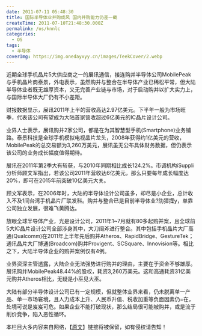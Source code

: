 ```yaml
---
date: 2011-07-11 05:48:30
title: 国际半导体业并购成风 国内并购能力仍差一截
createTime: 2011-07-10T21:48:30.000Z
permalink: /os/knnlc
categories:
  - OS
tags:
  - 半导体
coverImg: https://img.onedayxyy.cn/images/TeekCover/2.webp
---
```


近期全球手机晶片5大供应商之一的展讯通信，接连购并半导体公司MobilePeak与手机晶片商泰景，外电表示，虽然购并与整合在半导体产业已稀松平常，但大陆半导体业者既无雄厚资本，又无完善产业链与市场，对于启动购并以扩大实力上，与国际半导体大厂仍有不小差距。

财报数据显示，展讯2011年上半的营收高达2.97亿美元。下半年一般为市场旺季，代表该公司有望成为大陆首家营收超过6亿美元的IC晶片设计公司。

业界人士表示，展讯购并2家公司，都是在为其智慧型手机(Smartphone)业务铺路。泰景科技是全球手机模拟电视晶片龙头，2008年获得约1亿美元的营收，MobilePeak的总交易额为3,260万美元，展讯虽无公布具体财务数据，但仍表示该公司的业务成长幅度值得期待。

展讯在2011年第2季大有斩获，与2010年同期相比成长124.2%。市调机构iSuppli分析师顾文军指出，若该公司2011年营收达6亿美元，那么只要每年成长幅度达20%，即可在2015年前突破10亿美元大关。

顾文军表示，在2006年时，大陆的半导体设计公司虽多，却尽是小企业，总计收入不及1间台湾手机晶片厂联发科。购并与整合已是目前半导体业?阞獐擛y，单靠公司独立发展，很难飞黄腾达。

放眼全球半导体产业，光是设计公司，2011年1~7月就有80多起购并案，且全球前5大IC晶片设计公司全部涉身其中，大刀阔斧进行整合。其中包括手机晶片大厂高通(Qualcomm)在2011年上半年先后购并Atheros、RapidBridge、GestureTek；通讯晶片大厂博通(Broadcom)购并Provigent、SCSquare、Innovision等。相比之下，大陆半导体企业的购并案例仅有4例。

业界资深主管透露，大陆企业无法强势进行购并的理由，主要在于资金不够雄厚。展讯购并MobilePeak48.44%的股权，耗资3,260万美元。这和高通耗资31亿美元购并Atheros相比，无疑是小巫见大巫。

大陆有部分半导体设计公司已有一定规模，但就整体业界来看，仍未脱离单一产品、单一市场窘境，且人力成本上升、人民币升值、税收加重等负面因素仍=在，处境可说是岌岌可危。如果企业不能打破现状，那么结局很可能被购并，或是流于削价竞争，陷入恶性循环。

本栏目大多内容来自网络，【[原文](http://www.semi.org.cn/news/news_show.aspx?ID=29106&classid=117 "国际半导体业并购成风 国内并购能力仍差一截")】链接将被保留，如有侵权请告知！